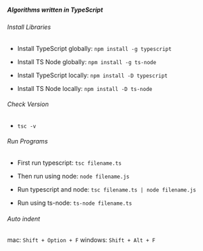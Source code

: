 ##### Algorithms written in TypeScript

###### Install Libraries 
- Install TypeScript globally: `npm install -g typescript`
- Install TS Node globally: `npm install -g ts-node`

- Install TypeScript locally: `npm install -D typescript`
- Install TS Node locally: `npm install -D ts-node`

###### Check Version
- `tsc -v`

###### Run Programs
- First run typescript: `tsc filename.ts`
- Then run using node: `node filename.js` 

- Run typescript and node:  `tsc filename.ts | node filename.js` 
- Run using ts-node: `ts-node filename.ts`

###### Auto indent
mac: `Shift + Option + F`
windows: `Shift + Alt + F`
